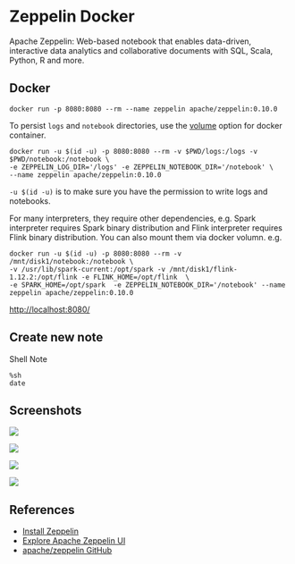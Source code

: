 # Zeppelin Docker

Apache Zeppelin: Web-based notebook that enables data-driven, interactive data analytics and collaborative documents with SQL, Scala, Python, R and more.

## Docker
```
docker run -p 8080:8080 --rm --name zeppelin apache/zeppelin:0.10.0
```
To persist `logs` and `notebook` directories, use the [volume](https://docs.docker.com/engine/reference/commandline/run/#mount-volume--v-read-only) option for docker container.
```
docker run -u $(id -u) -p 8080:8080 --rm -v $PWD/logs:/logs -v $PWD/notebook:/notebook \
-e ZEPPELIN_LOG_DIR='/logs' -e ZEPPELIN_NOTEBOOK_DIR='/notebook' \
--name zeppelin apache/zeppelin:0.10.0
```
`-u $(id -u)` is to make sure you have the permission to write logs and notebooks.

For many interpreters, they require other dependencies, e.g. Spark interpreter requires Spark binary distribution and Flink interpreter requires Flink binary distribution. You can also mount them via docker volumn. e.g.
```
docker run -u $(id -u) -p 8080:8080 --rm -v /mnt/disk1/notebook:/notebook \
-v /usr/lib/spark-current:/opt/spark -v /mnt/disk1/flink-1.12.2:/opt/flink -e FLINK_HOME=/opt/flink  \
-e SPARK_HOME=/opt/spark  -e ZEPPELIN_NOTEBOOK_DIR='/notebook' --name zeppelin apache/zeppelin:0.10.0
```
[http://localhost:8080/](http://localhost:8080/)

## Create new note
Shell Note
```
%sh
date
```

## Screenshots
![](https://zeppelin.apache.org/docs/0.10.0/assets/themes/zeppelin/img/ui-img/homepage.png)

![](https://zeppelin.apache.org/docs/0.10.0/assets/themes/zeppelin/img/ui-img/interpreter_menu.png)

![](https://zeppelin.apache.org/assets/themes/zeppelin/img/notebook.png)

![](https://zeppelin.apache.org/assets/themes/zeppelin/img/screenshots/pivot.png)

## References
- [Install Zeppelin](https://zeppelin.apache.org/docs/0.10.0/quickstart/install.html)
- [Explore Apache Zeppelin UI](https://zeppelin.apache.org/docs/0.10.0/quickstart/explore_ui.html)
- [apache/zeppelin GitHub](https://github.com/apache/zeppelin)